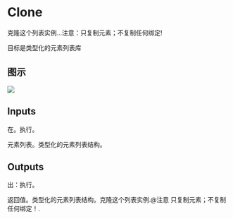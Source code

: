 # Clone

克隆这个列表实例...注意：只复制元素；不复制任何绑定!

目标是类型化的元素列表库

## 图示

![]($-20221218-21162142.png)

## Inputs

在。执行。

元素列表。类型化的元素列表结构。  

## Outputs

出：执行。

返回值。类型化的元素列表结构。克隆这个列表实例.@注意 只复制元素；不复制任何绑定！.
